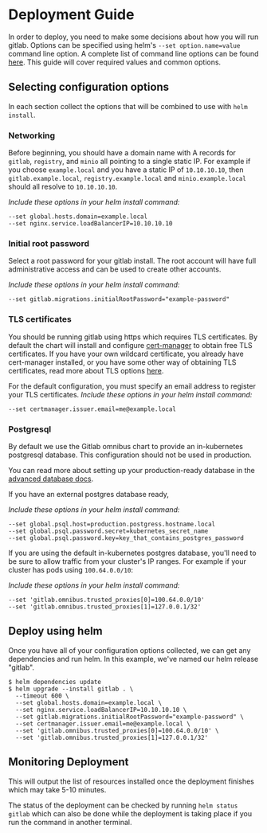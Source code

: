 # Deployment Guide

In order to deploy, you need to make some decisions about how you will run gitlab.
Options can be specified using helm's `--set option.name=value` command line option.
A complete list  of command line options can be found [here](./command-line-options.md).
This guide will cover required values and common options.

## Selecting configuration options

In each section collect the options that will be combined to use with `helm install`.

### Networking

Before beginning, you should have a domain name with A records for `gitlab`,
`registry`, and `minio` all pointing to a single static IP. For example if you choose
`example.local` and you have a static IP of `10.10.10.10`, then `gitlab.example.local`,
`registry.example.local` and `minio.example.local` should all resolve to `10.10.10.10`.

*Include these options in your helm install command:*
```
--set global.hosts.domain=example.local
--set nginx.service.loadBalancerIP=10.10.10.10
```

### Initial root password

Select a root password for your gitlab install. The root account will have full
administrative access and can be used to create other accounts.

*Include these options in your helm install command:*
```
--set gitlab.migrations.initialRootPassword="example-password"
```

### TLS certificates

You should be running gitlab using https which requires TLS certificates. By default the
chart will install and configure [cert-manager](https://github.com/jetstack/cert-manager)
to obtain free TLS certificates.
If you have your own wildcard certificate, you already have cert-manager installed, or you
have some other way of obtaining TLS certificates, read more about TLS options [here](./tls.md).

For the default configuration, you must specify an email address to register your TLS
certificates.
*Include these options in your helm install command:*
```
--set certmanager.issuer.email=me@example.local
```

### Postgresql

By default we use the Gitlab omnibus chart to provide an in-kubernetes postgresql database. This
configuration should not be used in production.

You can read more about setting up your production-ready database in the [advanced database docs](../advanced/external-db/README.md).

If you have an external postgres database ready,

*Include these options in your helm install command:*
```
--set global.psql.host=production.postgress.hostname.local
--set global.psql.password.secret=kubernetes_secret_name
--set global.psql.password.key=key_that_contains_postgres_password
```

If you are using the default in-kubernetes postgres database, you'll need to be sure to allow traffic
from your cluster's IP ranges. For example if your cluster has pods using `100.64.0.0/10`:

*Include these options in your helm install command:*
```
--set 'gitlab.omnibus.trusted_proxies[0]=100.64.0.0/10'
--set 'gitlab.omnibus.trusted_proxies[1]=127.0.0.1/32'
```

## Deploy using helm

Once you have all of your configuration options collected, we can get any dependencies and
run helm. In this example, we've named our helm release "gitlab".

```
$ helm dependencies update
$ helm upgrade --install gitlab . \
  --timeout 600 \
  --set global.hosts.domain=example.local \
  --set nginx.service.loadBalancerIP=10.10.10.10 \
  --set gitlab.migrations.initialRootPassword="example-password" \
  --set certmanager.issuer.email=me@example.local \
  --set 'gitlab.omnibus.trusted_proxies[0]=100.64.0.0/10' \
  --set 'gitlab.omnibus.trusted_proxies[1]=127.0.0.1/32'
```

## Monitoring Deployment

This will output the list of resources installed once the deployment finishes which may take 5-10 minutes.

The status of the deployment can be checked by running `helm status gitlab` which can also be done while
the deployment is taking place if you run the command in another terminal.

[secret-gl-certs]: secrets.md#gitlab-certificates
[secret-reg-certs]: secrets.md#registry-certificates
